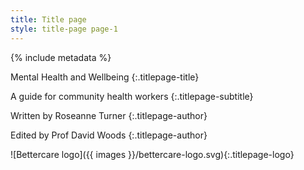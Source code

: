 ```yaml
---
title: Title page
style: title-page page-1
---
```


{% include metadata %}

Mental Health and Wellbeing
{:.titlepage-title}

A guide for community health workers
{:.titlepage-subtitle}

Written by Roseanne Turner
{:.titlepage-author}

Edited by Prof David Woods
{:.titlepage-author}

![Bettercare logo]({{ images }}/bettercare-logo.svg){:.titlepage-logo}
